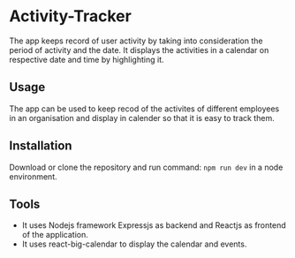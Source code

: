 # Activity-Tracker
The app keeps record of user activity by taking into consideration the period of activity and the date. It displays the activities in a calendar on respective date and time by highlighting it.

## Usage
The app can be used to keep recod of the activites of different employees in an organisation and display in calender so that it is easy to track them.

## Installation
Download or clone the repository and run command: ```npm run dev``` in a node environment.
  
## Tools
- It uses Nodejs framework Expressjs as backend and Reactjs as frontend of the application. 
- It uses react-big-calendar to display the calendar and events.
